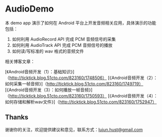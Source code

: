 # AudioDemo

本 demo app 演示了如何在 Android 平台上开发音频相关应用，具体演示的功能包括：

1. 如何利用 AudioRecord API 完成 PCM 音频信号的采集
2. 如何利用 AudioTrack API 完成 PCM 音频信号的播放
3. 如何读/写标准的 wav 格式的音频文件

相关博客文章：

[《Android音频开发（1）：基础知识》]（http://ticktick.blog.51cto.com/823160/1748506）
[《Android音频开发（2）：如何采集一帧音频》]（http://ticktick.blog.51cto.com/823160/1749719）
[《Android音频开发（3）：如何播放一帧音频》]（http://ticktick.blog.51cto.com/823160/1750593）
[《Android音频开发（4）：如何存储和解析wav文件》]（http://ticktick.blog.51cto.com/823160/1752947）

Thanks
----------

谢谢你的关注，欢迎提供建议和意见，联系方式：lujun.hust@gmail.com

